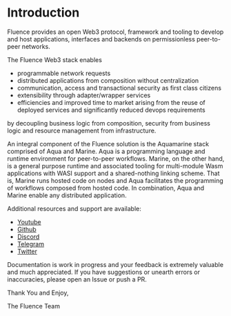 # Introduction

Fluence provides an open Web3 protocol, framework and tooling to develop and host applications, interfaces and backends on permissionless peer-to-peer networks.

The Fluence Web3 stack enables

* programmable network requests 
* distributed applications from composition without centralization
* communication, access and transactional security as first class citizens
* extensibility through adapter/wrapper services
* efficiencies and improved time to market arising from the reuse of deployed services and significantly reduced devops requirements

by decoupling business logic from composition, security from business logic and resource management from infrastructure.

An integral component of the Fluence solution is the Aquamarine stack comprised of Aqua and Marine. Aqua is a programming language and runtime environment for peer-to-peer workflows. Marine, on the other hand, is a general purpose runtime and associated tooling for multi-module Wasm applications with WASI support and a shared-nothing linking scheme. That is, Marine runs hosted code on nodes and Aqua facilitates the programming of workflows composed from hosted code. In combination, Aqua and Marine enable any distributed application.

Additional resources and support are available:

* [Youtube](https://www.youtube.com/channel/UC3b5eFyKRFlEMwSJ1BTjpbw)
* [Github](https://github.com/fluencelabs)
* [Discord](https://discord.gg/aR2AYErM)
* [Telegram](https://t.me/fluence_project)
* [Twitter](https://twitter.com/fluence_project)

Documentation is work in progress and your feedback is extremely valuable and much appreciated. If you have suggestions or unearth errors or inaccuracies, please open an Issue or push a PR.

Thank You and Enjoy,

The Fluence Team

